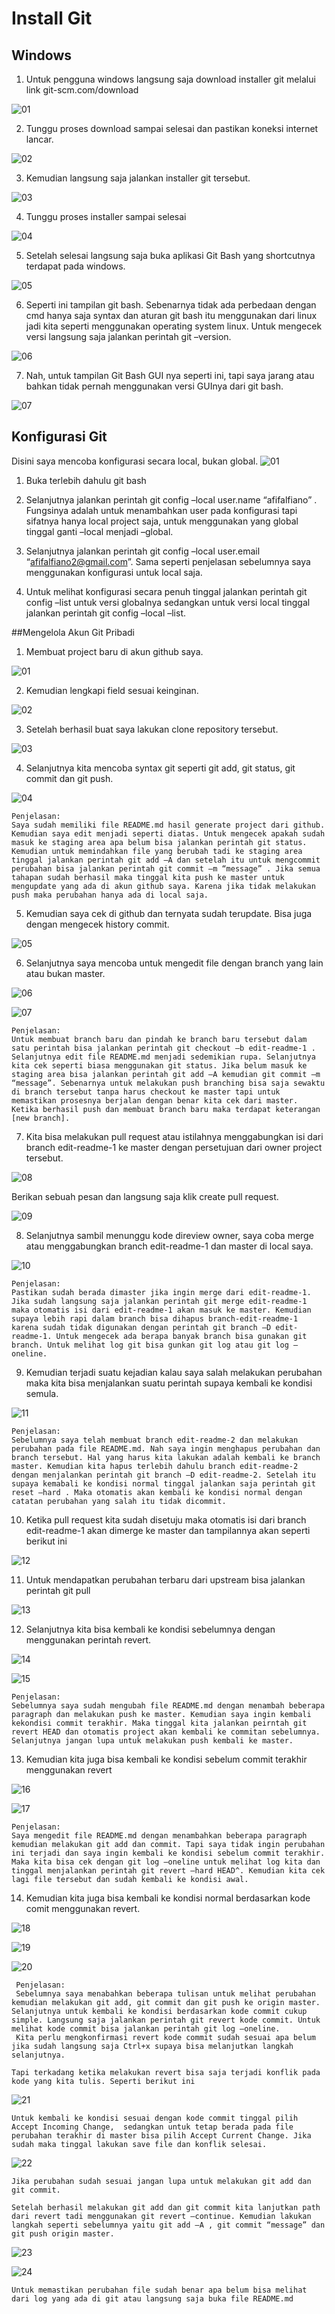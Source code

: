 # Install Git

## Windows

1. Untuk pengguna windows langsung saja download installer git melalui link git-scm.com/download

![01](Tugas/1.Install_Git/Screenshot_1.jpg)

2. Tunggu proses download sampai selesai dan pastikan koneksi internet lancar.

![02](Tugas/1.Install_Git/Screenshot_2.jpg)

3. Kemudian langsung saja jalankan installer git tersebut.

![03](Tugas/1.Install_Git/Screenshot_3.jpg)

4. Tunggu proses installer sampai selesai

![04](Tugas/1.Install_Git/Screenshot_4.jpg)

5. Setelah selesai langsung saja buka aplikasi Git Bash yang shortcutnya terdapat pada windows.

![05](Tugas/1.Install_Git/Screenshot_5.jpg)

6. Seperti ini tampilan git bash. Sebenarnya tidak ada perbedaan dengan cmd hanya saja syntax dan aturan git bash itu menggunakan dari linux jadi kita seperti menggunakan operating system linux. Untuk mengecek versi langsung saja jalankan perintah git –version.

![06](Tugas/1.Install_Git/Screenshot_6.jpg)

7. Nah, untuk tampilan Git Bash GUI nya seperti ini, tapi saya jarang atau bahkan tidak pernah menggunakan versi GUInya dari git bash.

![07](Tugas/1.Install_Git/Screenshot_7.jpg)

## Konfigurasi Git
Disini saya mencoba konfigurasi secara local, bukan global.
![01](Tugas/2.Config_Git/2.%20Konfigurasi%20Git%20Local.jpg)
1. Buka terlebih dahulu git bash

2. Selanjutnya jalankan perintah git config –local user.name “afifalfiano” . Fungsinya adalah untuk menambahkan user pada konfigurasi tapi sifatnya hanya local project saja, untuk menggunakan yang global tinggal ganti –local menjadi –global.

3. Selanjutnya jalankan perintah git config –local user.email “afifalfiano2@gmail.com”. Sama seperti penjelasan sebelumnya saya menggunakan konfigurasi untuk local saja.

4. Untuk melihat konfigurasi secara penuh tinggal jalankan perintah git config –list untuk versi globalnya sedangkan untuk versi local tinggal jalankan perintah git config –local –list.

##Mengelola Akun Git Pribadi
1. Membuat project baru di akun github saya.

![01](Tugas/3.Mengelola_Akun_Git/Screenshot_1.jpg)
    
2. Kemudian lengkapi field sesuai keinginan.

![02](Tugas/3.Mengelola_Akun_Git/Screenshot_2.jpg)
    
3. Setelah berhasil buat saya lakukan clone repository tersebut.

![03](Tugas/3.Mengelola_Akun_Git/Screenshot_3.jpg)
    
4. Selanjutnya kita mencoba syntax git seperti git add, git status, git commit dan git push.

![04](Tugas/3.Mengelola_Akun_Git/Screenshot_4.jpg)
    
    Penjelasan:
    Saya sudah memiliki file README.md hasil generate project dari github. Kemudian saya edit menjadi seperti diatas. Untuk mengecek apakah sudah masuk ke staging area apa belum bisa jalankan perintah git status. Kemudian untuk memindahkan file yang berubah tadi ke staging area tinggal jalankan perintah git add –A dan setelah itu untuk mengcommit perubahan bisa jalankan perintah git commit –m “message” . Jika semua tahapan sudah berhasil maka tinggal kita push ke master untuk mengupdate yang ada di akun github saya. Karena jika tidak melakukan push maka perubahan hanya ada di local saja.

5. Kemudian saya cek di github dan ternyata sudah terupdate. Bisa juga dengan mengecek history commit.

![05](Tugas/3.Mengelola_Akun_Git/Screenshot_5.jpg)
    
6. Selanjutnya saya mencoba untuk mengedit file dengan branch yang lain atau bukan master.

![06](Tugas/3.Mengelola_Akun_Git/Screenshot_6.1.jpg)
    
![07](Tugas/3.Mengelola_Akun_Git/Screenshot_6.2.jpg)
    
    Penjelasan:
    Untuk membuat branch baru dan pindah ke branch baru tersebut dalam satu perintah bisa jalankan perintah git checkout –b edit-readme-1 . Selanjutnya edit file README.md menjadi sedemikian rupa. Selanjutnya kita cek seperti biasa menggunakan git status. Jika belum masuk ke staging area bisa jalankan perintah git add –A kemudian git commit –m “message”. Sebenarnya untuk melakukan push branching bisa saja sewaktu di branch tersebut tanpa harus checkout ke master tapi untuk memastikan prosesnya berjalan dengan benar kita cek dari master. Ketika berhasil push dan membuat branch baru maka terdapat keterangan [new branch].

7. Kita bisa melakukan pull request atau istilahnya menggabungkan isi dari branch edit-readme-1 ke master dengan persetujuan dari owner project tersebut.

![08](Tugas/3.Mengelola_Akun_Git/Screenshot_6.jpg)
   
   Berikan sebuah pesan dan langsung saja klik create pull request.

![09](Tugas/3.Mengelola_Akun_Git/Screenshot_7.jpg)
   
8. Selanjutnya sambil menunggu kode direview owner, saya coba merge atau menggabungkan branch edit-readme-1 dan master di local saya.

![10](Tugas/3.Mengelola_Akun_Git/Screenshot_8.jpg)
    
    Penjelasan:
    Pastikan sudah berada dimaster jika ingin merge dari edit-readme-1. Jika sudah langsung saja jalankan perintah git merge edit-readme-1 maka otomatis isi dari edit-readme-1 akan masuk ke master. Kemudian supaya lebih rapi dalam branch bisa dihapus branch-edit-readme-1 karena sudah tidak digunakan dengan perintah git branch –D edit-readme-1. Untuk mengecek ada berapa banyak branch bisa gunakan git branch. Untuk melihat log git bisa gunkan git log atau git log –oneline.

9. Kemudian terjadi suatu kejadian kalau saya salah melakukan perubahan maka kita bisa menjalankan suatu perintah supaya kembali ke kondisi semula.

![11](Tugas/3.Mengelola_Akun_Git/Screenshot_9.jpg)
    
    Penjelasan: 
    Sebelumnya saya telah membuat branch edit-readme-2 dan melakukan perubahan pada file README.md. Nah saya ingin menghapus perubahan dan branch tersebut. Hal yang harus kita lakukan adalah kembali ke branch master. Kemudian kita hapus terlebih dahulu branch edit-readme-2 dengan menjalankan perintah git branch –D edit-readme-2. Setelah itu supaya kemabali ke kondisi normal tinggal jalankan saja perintah git reset –hard . Maka otomatis akan kembali ke kondisi normal dengan catatan perubahan yang salah itu tidak dicommit.

10. Ketika pull request kita sudah disetuju maka otomatis isi dari branch edit-readme-1 akan dimerge ke master dan tampilannya akan seperti berikut ini

![12](Tugas/3.Mengelola_Akun_Git/Screenshot_10.jpg)
    
11. Untuk mendapatkan perubahan terbaru dari upstream bisa jalankan perintah git pull 

![13](Tugas/3.Mengelola_Akun_Git/Screenshot_11.jpg)
    
12. Selanjutnya kita bisa kembali ke kondisi sebelumnya dengan menggunakan perintah revert.

![14](Tugas/3.Mengelola_Akun_Git/Screenshot_12.jpg)

![15](Tugas/3.Mengelola_Akun_Git/Screenshot_13.jpg)
    
    Penjelasan:
    Sebelumnya saya sudah mengubah file README.md dengan menambah beberapa paragraph dan melakukan push ke master. Kemudian saya ingin kembali kekondisi commit terakhir. Maka tinggal kita jalankan peirntah git revert HEAD dan otomatis project akan kembali ke commitan sebelumnya. Selanjutnya jangan lupa untuk melakukan push kembali ke master.

13. Kemudian kita juga bisa kembali ke kondisi sebelum commit terakhir menggunakan revert

![16](Tugas/3.Mengelola_Akun_Git/Screenshot_14.jpg)
    
![17](Tugas/3.Mengelola_Akun_Git/Screenshot_15.jpg)
    
    Penjelasan:
    Saya mengedit file README.md dengan menambahkan beberapa paragraph kemudian melakukan git add dan commit. Tapi saya tidak ingin perubahan ini terjadi dan saya ingin kembali ke kondisi sebelum commit terakhir. Maka kita bisa cek dengan git log –oneline untuk melihat log kita dan tinggal menjalankan perintah git revert –hard HEAD^. Kemudian kita cek lagi file tersebut dan sudah kembali ke kondisi awal.

14. Kemudian kita juga bisa kembali ke kondisi normal berdasarkan kode comit menggunakan revert.

![18](Tugas/3.Mengelola_Akun_Git/Screenshot_16.jpg)
    
![19](Tugas/3.Mengelola_Akun_Git/Screenshot_17.jpg)
    
![20](Tugas/3.Mengelola_Akun_Git/Screenshot_18.jpg)
    
     Penjelasan:
     Sebelumnya saya menabahkan beberapa tulisan untuk melihat perubahan kemudian melakukan git add, git commit dan git push ke origin master. Selanjutnya untuk kembali ke kondisi berdasarkan kode commit cukup simple. Langsung saja jalankan perintah git revert kode commit. Untuk melihat kode commit bisa jalankan perintah git log –oneline.
     Kita perlu mengkonfirmasi revert kode commit sudah sesuai apa belum jika sudah langsung saja Ctrl+x supaya bisa melanjutkan langkah selanjutnya.

    Tapi terkadang ketika melakukan revert bisa saja terjadi konflik pada kode yang kita tulis. Seperti berikut ini

![21](Tugas/3.Mengelola_Akun_Git/Screenshot_19.jpg)
    
    Untuk kembali ke kondisi sesuai dengan kode commit tinggal pilih Accept Incoming Change,  sedangkan untuk tetap berada pada file perubahan terakhir di master bisa pilih Accept Current Change. Jika sudah maka tinggal lakukan save file dan konflik selesai.

![22](Tugas/3.Mengelola_Akun_Git/Screenshot_20.jpg)
    
    Jika perubahan sudah sesuai jangan lupa untuk melakukan git add dan git commit.
    
    Setelah berhasil melakukan git add dan git commit kita lanjutkan path dari revert tadi menggunakan git revert –continue. Kemudian lakukan langkah seperti sebelumnya yaitu git add –A , git commit “message” dan git push origin master. 

![23](Tugas/3.Mengelola_Akun_Git/Screenshot_23.jpg)
    
![24](Tugas/3.Mengelola_Akun_Git/Screenshot_24.jpg)
    
    Untuk memastikan perubahan file sudah benar apa belum bisa melihat dari log yang ada di git atau langsung saja buka file README.md
